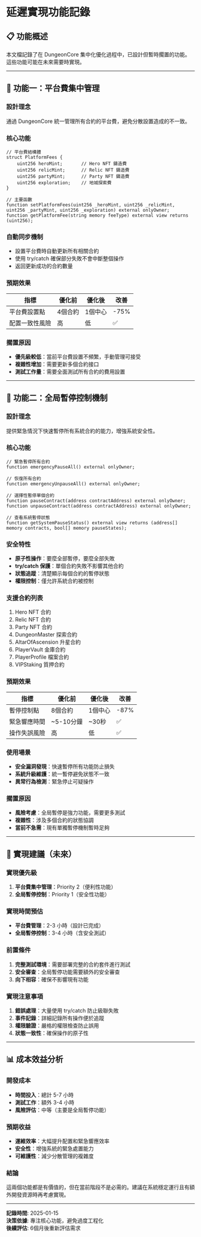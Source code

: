 # 延遲實現功能記錄

## 📋 功能概述

本文檔記錄了在 DungeonCore 集中化優化過程中，已設計但暫時擱置的功能。這些功能可能在未來需要時實現。

---

## 🎯 功能一：平台費集中管理

### 設計理念
通過 DungeonCore 統一管理所有合約的平台費，避免分散設置造成的不一致。

### 核心功能
```solidity
// 平台費結構體
struct PlatformFees {
    uint256 heroMint;       // Hero NFT 鑄造費
    uint256 relicMint;      // Relic NFT 鑄造費  
    uint256 partyMint;      // Party NFT 鑄造費
    uint256 exploration;    // 地城探索費
}

// 主要函數
function setPlatformFees(uint256 _heroMint, uint256 _relicMint, uint256 _partyMint, uint256 _exploration) external onlyOwner;
function getPlatformFee(string memory feeType) external view returns (uint256);
```

### 自動同步機制
- 設置平台費時自動更新所有相關合約
- 使用 try/catch 確保部分失敗不會中斷整個操作
- 返回更新成功的合約數量

### 預期效果
| 指標 | 優化前 | 優化後 | 改善 |
|------|--------|--------|------|
| 平台費設置點 | 4個合約 | 1個中心 | -75% |
| 配置一致性風險 | 高 | 低 | ✅ |

### 擱置原因
- **優先級較低**：當前平台費設置不頻繁，手動管理可接受
- **複雜性增加**：需要更新多個合約接口
- **測試工作量**：需要全面測試所有合約的費用設置

---

## 🎯 功能二：全局暫停控制機制

### 設計理念
提供緊急情況下快速暫停所有系統合約的能力，增強系統安全性。

### 核心功能
```solidity
// 緊急暫停所有合約
function emergencyPauseAll() external onlyOwner;

// 恢復所有合約
function emergencyUnpauseAll() external onlyOwner;

// 選擇性暫停單個合約
function pauseContract(address contractAddress) external onlyOwner;
function unpauseContract(address contractAddress) external onlyOwner;

// 查看系統暫停狀態
function getSystemPauseStatus() external view returns (address[] memory contracts, bool[] memory pauseStates);
```

### 安全特性
- **原子性操作**：要麼全部暫停，要麼全部失敗
- **try/catch 保護**：單個合約失敗不影響其他合約
- **狀態追蹤**：清楚顯示每個合約的暫停狀態
- **權限控制**：僅允許系統合約被控制

### 支援合約列表
1. Hero NFT 合約
2. Relic NFT 合約  
3. Party NFT 合約
4. DungeonMaster 探索合約
5. AltarOfAscension 升星合約
6. PlayerVault 金庫合約
7. PlayerProfile 檔案合約
8. VIPStaking 質押合約

### 預期效果
| 指標 | 優化前 | 優化後 | 改善 |
|------|--------|--------|------|
| 暫停控制點 | 8個合約 | 1個中心 | -87% |
| 緊急響應時間 | ~5-10分鐘 | ~30秒 | ✅ |
| 操作失誤風險 | 高 | 低 | ✅ |

### 使用場景
- **安全漏洞發現**：快速暫停所有功能防止損失
- **系統升級維護**：統一暫停避免狀態不一致
- **異常行為檢測**：緊急停止可疑操作

### 擱置原因
- **風險考慮**：全局暫停是強力功能，需要更多測試
- **複雜性**：涉及多個合約的狀態協調
- **當前不急需**：現有單獨暫停機制暫時足夠

---

## 🚀 實現建議（未來）

### 實現優先級
1. **平台費集中管理**：Priority 2（便利性功能）
2. **全局暫停控制**：Priority 1（安全性功能）

### 實現時間預估
- **平台費管理**：2-3 小時（設計已完成）
- **全局暫停控制**：3-4 小時（含安全測試）

### 前置條件
1. **完整測試環境**：需要部署完整的合約套件進行測試
2. **安全審查**：全局暫停功能需要額外的安全審查
3. **向下相容**：確保不影響現有功能

### 實現注意事項
1. **錯誤處理**：大量使用 try/catch 防止級聯失敗
2. **事件記錄**：詳細記錄所有操作便於追蹤
3. **權限驗證**：嚴格的權限檢查防止誤用
4. **狀態一致性**：確保操作的原子性

---

## 📊 成本效益分析

### 開發成本
- **時間投入**：總計 5-7 小時
- **測試工作**：額外 3-4 小時
- **風險評估**：中等（主要是全局暫停功能）

### 預期收益
- **運維效率**：大幅提升配置和緊急響應效率
- **安全性**：增強系統的緊急處置能力
- **可維護性**：減少分散管理的複雜度

### 結論
這兩個功能都是有價值的，但在當前階段不是必需的。建議在系統穩定運行且有額外開發資源時再考慮實現。

---

**記錄時間**: 2025-01-15  
**決策依據**: 專注核心功能，避免過度工程化  
**後續評估**: 6個月後重新評估需求